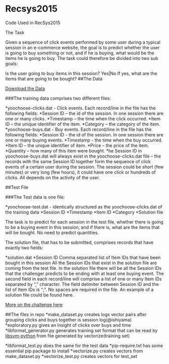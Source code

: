 # Recsys2015
Code Used in RecSys2015

The Task

Given a sequence of click events performed by some user during a typical session in an e-commerce website, the goal is to predict whether the user is going to buy something or not, and if he is buying, what would be the items he is going to buy. The task could therefore be divided into two sub goals:

Is the user going to buy items in this session? Yes|No
If yes, what are the items that are going to be bought?
##The Data

[Download the Data](http://s3-eu-west-1.amazonaws.com/yc-rdata/yoochoose-data.7z)


###The training data comprises two different files:

*yoochoose-clicks.dat - Click events. Each record/line in the file has the following fields:
*Session ID – the id of the session. In one session there are one or many clicks.
*Timestamp – the time when the click occurred.
*Item ID – the unique identifier of the item.
*Category – the category of the item.
*yoochoose-buys.dat - Buy events. Each record/line in the file has the following fields:
*Session ID - the id of the session. In one session there are one or many buying events.
*Timestamp - the time when the buy occurred.
*Item ID – the unique identifier of item.
*Price – the price of the item.
*Quantity – how many of this item were bought.
*he Session ID in yoochoose-buys.dat will always exist in the yoochoose-clicks.dat file – the records with the same Session ID together form the sequence of click events of a certain user during the session. The session could be short (few minutes) or very long (few hours), it could have one click or hundreds of clicks. All depends on the activity of the user.

##Test File

###The Test data is one file:

*yoochoose-test.dat - identically structured as the yoochoose-clicks.dat of the training data
*Session ID
*Timestamp
*Item ID
*Category
*Solution file

The task is to predict for each session in the test file, whether there is going to be a buying event in this session, and if there is, what are the items that will be bought. No need to predict quantities.

The solution file, that has to be submitted, comprises records that have exactly two fields:

*solution.dat
*Session ID
Comma separated list of Item IDs that have been bought in this session
All the Session IDs that exist in the solution file are coming from the test file. In the solution file there will be all the Session IDs that the challenger predicts to be ending with at least one buying event. The second field in each record/line will comprise a list of one or many Item IDs separated by “,” character. The field delimiter between Session ID and the list of Item IDs is “;”. No spaces are required in the file. An example of a solution file could be found here.

[More on the challenge here](http://http://2015.recsyschallenge.com/challenge.html)

##The files in repo
*make_dataset.py creates logs vector pairs after grouping clicks and buys together is session log(@ishiyama)
*exploratory.py gives an insight of clicks over buys and time
*libformat_generator.py generates training set format that can be read by [libsvm-python](https://github.com/arnaudsj/libsvm/tree/master/python) from file generated by vectorize(training set)

*libformat_test.py does the same for the test data
*pip-require.txt  has some essential pip package to install
*vectorize.py creates vectors from make_dataset.py
*vectorize_test.py creates vectors for test_set

